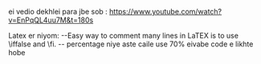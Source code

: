 
ei vedio dekhlei para jbe sob : 
https://www.youtube.com/watch?v=EnPqQL4uu7M&t=180s




Latex er niyom:
--Easy way to comment many lines in LaTEX is to use \iffalse and \fi.
-- percentage niye aste caile use 70\% eivabe code e likhte hobe 
